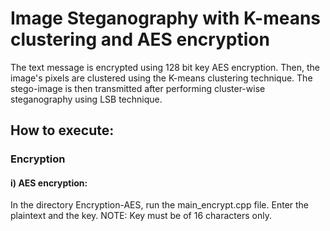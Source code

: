# Image Steganography with K-means clustering and AES encryption
The text message is encrypted using 128 bit key AES encryption. Then, the image's pixels are clustered using the K-means clustering technique. The stego-image is then transmitted after performing cluster-wise steganography using LSB technique. 

## How to execute:
### Encryption
#### i) AES encryption:
In the directory Encryption-AES, run the main_encrypt.cpp file. Enter the plaintext and the key.
NOTE: Key must be of 16 characters only.
